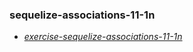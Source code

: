 ### sequelize-associations-11-1n
- _[exercise-sequelize-associations-11-1n](https://github.com/gabrielraeder/sequelize-associations-11-1n)_

